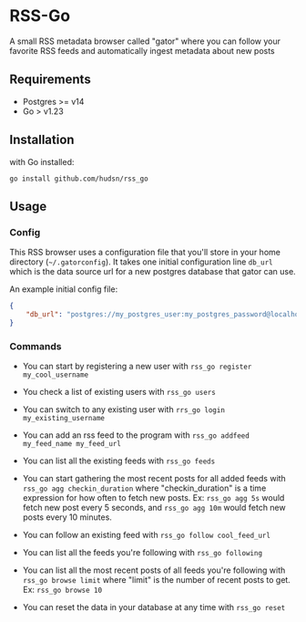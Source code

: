 # RSS-Go
A small RSS metadata browser called "gator" where you can follow your favorite RSS feeds and automatically ingest metadata about new posts

## Requirements
- Postgres >= v14
- Go > v1.23

## Installation
with Go installed: 
```
go install github.com/hudsn/rss_go
```

## Usage 

### Config 

This RSS browser uses a configuration file that you'll store in your home directory (`~/.gatorconfig`). It takes one initial configuration line `db_url` which is the data source url for a new postgres database that gator can use.

An example initial config file: 
```json
{
	"db_url": "postgres://my_postgres_user:my_postgres_password@localhost:5432/gator"
}
```

### Commands
- You can start by registering a new user with `rss_go register my_cool_username`

- You check a list of existing users with `rss_go users`

- You can switch to any existing user with `rrs_go login my_existing_username`

- You can add an rss feed to the program with `rss_go addfeed my_feed_name my_feed_url` 

- You can list all the existing feeds with `rss_go feeds`

- You can start gathering the most recent posts for all added feeds with `rss_go agg checkin_duration` where "checkin_duration" is a time expression for how often to fetch new posts. Ex: `rss_go agg 5s` would fetch new post every 5 seconds, and `rss_go agg 10m` would fetch new posts every 10 minutes.

- You can follow an existing feed with `rss_go follow cool_feed_url`

- You can list all the feeds you're following with `rss_go following`


- You can list all the most recent posts of all feeds you're following with `rss_go browse limit` where "limit" is the number of recent posts to get. Ex: `rss_go browse 10`

- You can reset the data in your database at any time with `rss_go reset`